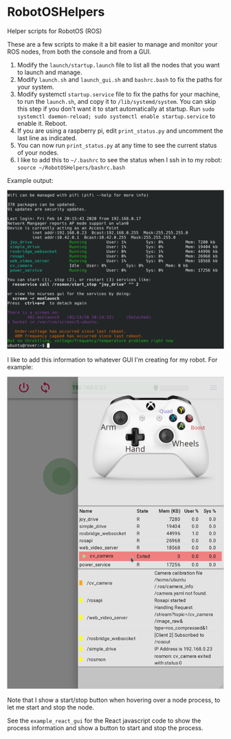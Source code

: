 # RobotOSHelpers
Helper scripts for RobotOS (ROS)

These are a few scripts to make it a bit easier to manage and monitor your ROS nodes, from both the
console and from a GUI.

1. Modify the `launch/startup.launch` file to list all the nodes that you want to launch and manage.
2. Modify `launch.sh` and `launch_gui.sh` and `bashrc.bash` to fix the paths for your system.
3. Modify systemctl `startup.service` file to fix the paths for your machine, to run the `launch.sh`,
   and copy it to `/lib/systemd/system`.  You can skip this step if you don't want it to start
   automatically at startup.  Run `sudo systemctl daemon-reload; sudo systemctl enable startup.service`
   to enable it.  Reboot.
4. If you are using a raspberry pi, edit `print_status.py` and uncomment the last line as indicated.
5. You can now run `print_status.py` at any time to see the current status of your nodes.
6. I like to add this to `~/.bashrc` to see the status when I ssh in to my robot:
     `source ~/RobotOSHelpers/bashrc.bash`

Example output:

![print_status.py](Docs/robot_console.png)

I like to add this information to whatever GUI I'm creating for my robot.   For example:

![webinterface.png](Docs/webinterface.png)


Note that I show a start/stop button when hovering over a node process, to let me start and stop the node.

See the `example_react_gui` for the React javascript code to show the process information and show a button to start and stop the process.



